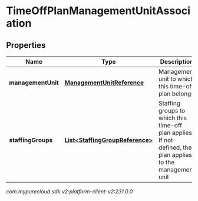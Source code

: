 # TimeOffPlanManagementUnitAssociation


## Properties

| Name | Type | Description | Notes |
| ------------ | ------------- | ------------- | ------------- |
| **managementUnit** | [**ManagementUnitReference**](ManagementUnitReference) | Management unit to which this time-off plan belongs |  |
| **staffingGroups** | [**List&lt;StaffingGroupReference&gt;**](StaffingGroupReference) | Staffing groups to which this time-off plan applies. If not defined, the plan applies to the management unit |  [optional] |




_com.mypurecloud.sdk.v2:platform-client-v2:231.0.0_
